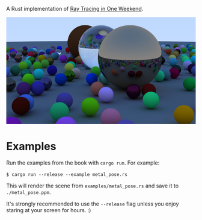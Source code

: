 A Rust implementation of [Ray Tracing in One Weekend](https://raytracing.github.io/books/RayTracingInOneWeekend.html).

![Book One Final Scene](render/final.png)

# Examples
Run the examples from the book with `cargo run`. For example:

```console
$ cargo run --release --example metal_pose.rs
```

This will render the scene from `examples/metal_pose.rs` and save it to `./metal_pose.ppm`.

It's strongly recommended to use the `--release` flag unless you enjoy staring at your screen for hours. :)
